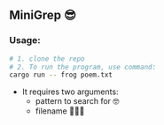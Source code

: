 ## MiniGrep 😎

### Usage:

```bash
# 1. clone the repo
# 2. To run the program, use command:
cargo run -- frog poem.txt
```

- It requires two arguments:
  - pattern to search for 🤓
  - filename 🧑🏻‍💻